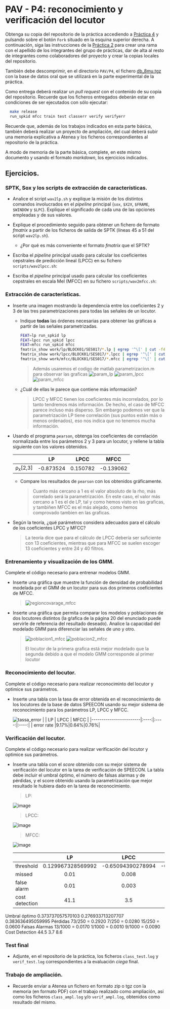 PAV - P4: reconocimiento y verificación del locutor
===================================================

Obtenga su copia del repositorio de la práctica accediendo a [Práctica 4](https://github.com/albino-pav/P4)
y pulsando sobre el botón `Fork` situado en la esquina superior derecha. A continuación, siga las
instrucciones de la [Práctica 2](https://github.com/albino-pav/P2) para crear una rama con el apellido de
los integrantes del grupo de prácticas, dar de alta al resto de integrantes como colaboradores del proyecto
y crear la copias locales del repositorio.

También debe descomprimir, en el directorio `PAV/P4`, el fichero [db_8mu.tgz](https://atenea.upc.edu/mod/resource/view.php?id=3654387?forcedownload=1)
con la base de datos oral que se utilizará en la parte experimental de la práctica.

Como entrega deberá realizar un *pull request* con el contenido de su copia del repositorio. Recuerde
que los ficheros entregados deberán estar en condiciones de ser ejecutados con sólo ejecutar:

~~~~~~~~~~~~~~~~~~~~~~~~~~~~~~~~~~~~~~~~~~~~~~~~~~~~~.sh
  make release
  run_spkid mfcc train test classerr verify verifyerr
~~~~~~~~~~~~~~~~~~~~~~~~~~~~~~~~~~~~~~~~~~~~~~~~~~~~~

Recuerde que, además de los trabajos indicados en esta parte básica, también deberá realizar un proyecto
de ampliación, del cual deberá subir una memoria explicativa a Atenea y los ficheros correspondientes al
repositorio de la práctica.

A modo de memoria de la parte básica, complete, en este mismo documento y usando el formato *markdown*, los
ejercicios indicados.

## Ejercicios.

### SPTK, Sox y los scripts de extracción de características.

- Analice el script `wav2lp.sh` y explique la misión de los distintos comandos involucrados en el *pipeline*
  principal (`sox`, `$X2X`, `$FRAME`, `$WINDOW` y `$LPC`). Explique el significado de cada una de las 
  opciones empleadas y de sus valores.

- Explique el procedimiento seguido para obtener un fichero de formato *fmatrix* a partir de los ficheros de
  salida de SPTK (líneas 45 a 51 del script `wav2lp.sh`).

  * ¿Por qué es más conveniente el formato *fmatrix* que el SPTK?

- Escriba el *pipeline* principal usado para calcular los coeficientes cepstrales de predicción lineal
  (LPCC) en su fichero <code>scripts/wav2lpcc.sh</code>:

- Escriba el *pipeline* principal usado para calcular los coeficientes cepstrales en escala Mel (MFCC) en su
  fichero <code>scripts/wav2mfcc.sh</code>:

### Extracción de características.

- Inserte una imagen mostrando la dependencia entre los coeficientes 2 y 3 de las tres parametrizaciones
  para todas las señales de un locutor.

  + Indique **todas** las órdenes necesarias para obtener las gráficas a partir de las señales 
    parametrizadas.
    ~~~~~~~~~~~~~~~~~~~~~~~~~~~~~~~~~~~~~~~~~~~~~~~~~~~~~.sh
    FEAT=lp run_spkid lp
    FEAT=lpcc run_spkid lpcc
    FEAT=mfcc run_spkid mfcc
    fmatrix_show work/lp/BLOCK01/SES017/*.lp | egrep '^\[' | cut -f4,5 > lp_2_3.txt
    fmatrix_show work/lpcc/BLOCK01/SES017/*.lpcc | egrep '^\[' | cut -f4,5 > lpcc_2_3.txt 
    fmatrix_show work/mfcc/BLOCK01/SES017/*.mfcc | egrep '^\[' | cut -f4,5 > mfcc_2_3.txt
    ~~~~~~~~~~~~~~~~~~~~~~~~~~~~~~~~~~~~~~~~~~~~~~~~~~~~~
    > Además usaremos el codigo de matlab parametrizacion.m para observar las graficas
    > ![param_lp](https://github.com/Omarouda99/P4/assets/99822243/ae4610c2-8a11-44a0-8039-ea11bac4a0bc)
    > ![param_lpcc](https://github.com/Omarouda99/P4/assets/99822243/22780f58-9d55-47a9-b1e8-b41e07b63a24)
    > ![param_mfcc](https://github.com/Omarouda99/P4/assets/99822243/83d0251a-cc79-427a-a32b-1e5a8269aed9)


  + ¿Cuál de ellas le parece que contiene más información?
    >LPCC y MFCC tienen los coeficientes más incorrelados, por lo tanto tendremos más información. De hecho, el caso de MFCC parece incluso más disperso. Sin embargo podemos ver que la parametrización LP tiene correlación (sus puntos están más o menos ordenados), eso nos indica que no tenemos mucha información.
    
- Usando el programa <code>pearson</code>, obtenga los coeficientes de correlación normalizada entre los
  parámetros 2 y 3 para un locutor, y rellene la tabla siguiente con los valores obtenidos.

  |                        | LP   | LPCC | MFCC |
  |------------------------|:----:|:----:|:----:|
  | &rho;<sub>x</sub>[2,3] |-0.873524|0.150782|-0.139062|
  
  + Compare los resultados de <code>pearson</code> con los obtenidos gráficamente.
    >Cuanto más cercano a 1 es el valor absoluto de la rho, más correlado será la parametrización. En este caso, el valor más cercano a 1 es el de LP, tal y como hemos visto en las graficas, y tambiñen MFCC es el más alejado, como hemos comprovado tambien en las graficas.
  
- Según la teoría, ¿qué parámetros considera adecuados para el cálculo de los coeficientes LPCC y MFCC?
  > La teoría dice que para el cálculo de LPCC debería ser suficiente con 13 coeficientes, mientras que para MFCC se suelen escoger 13 coeficientes y entre 24 y 40 filtros.
  
### Entrenamiento y visualización de los GMM.

Complete el código necesario para entrenar modelos GMM.

- Inserte una gráfica que muestre la función de densidad de probabilidad modelada por el GMM de un locutor
  para sus dos primeros coeficientes de MFCC.
  >![regioncovarage_mfcc](https://github.com/Omarouda99/P4/assets/99822243/72623474-4d1d-4b5e-8a63-e002ef2698bc)

- Inserte una gráfica que permita comparar los modelos y poblaciones de dos locutores distintos (la gŕafica
  de la página 20 del enunciado puede servirle de referencia del resultado deseado). Analice la capacidad
  del modelado GMM para diferenciar las señales de uno y otro.
  >![poblacion1_mfcc](https://github.com/Omarouda99/P4/assets/99822243/34a80ec8-66ea-4302-b0f7-b22ab5e03ea3)
  >![poblacion2_mfcc](https://github.com/Omarouda99/P4/assets/99822243/c4f1efd3-133d-452d-bfc1-d5cfe75005ad)
  >
  >El locutor de la primera grafica está mejor modelado que la segunda debido a que el modelo GMM corresponde al primer locutor


### Reconocimiento del locutor.

Complete el código necesario para realizar reconociminto del locutor y optimice sus parámetros.

- Inserte una tabla con la tasa de error obtenida en el reconocimiento de los locutores de la base de datos
  SPEECON usando su mejor sistema de reconocimiento para los parámetros LP, LPCC y MFCC.
  
  ![tassa_error](https://github.com/Omarouda99/P4/assets/99822243/c4468c66-ea7b-4daf-8a7e-9d763cd21de3)
  |                        | LP   | LPCC | MFCC |
  |------------------------|:----:|:----:|:----:|
  | error rate |9.17%|0.64%|0.76%|

### Verificación del locutor.

Complete el código necesario para realizar verificación del locutor y optimice sus parámetros.

- Inserte una tabla con el *score* obtenido con su mejor sistema de verificación del locutor en la tarea
  de verificación de SPEECON. La tabla debe incluir el umbral óptimo, el número de falsas alarmas y de
  pérdidas, y el score obtenido usando la parametrización que mejor resultado le hubiera dado en la tarea
  de reconocimiento.
  
  > LP:
  
  ![image](https://github.com/Omarouda99/P4/assets/99822243/33fe2a87-e90b-4892-8914-a51b2da1760d)

  > LPCC:
  
  ![image](https://github.com/Omarouda99/P4/assets/99822243/de66a611-0697-4293-a606-2f5c6238617c)
  
  > MFCC:
  
  ![image](https://github.com/Omarouda99/P4/assets/99822243/491ab926-05ea-4e18-bf2e-724a3fa33e57)

  |                        | LP   | LPCC | MFCC |
  |------------------------|:----:|:----:|:----:|
  | threshold |0.129967328569992|-0.65094390278994|-0.0592828154588934|
  | missed |0.01|0.008|0.036|
  | false alarm |0.01|0.003|0.004|
  | cost detection |41.1|3.5|7.2|

Umbral óptimo	0.373737057570103	0.276933713207707	0.383636495059995
Pérdidas	73/250 = 0.2920	7/250 = 0.0280	15/250 = 0.0600
Falsas Alarmas	13/1000 = 0.0170	1/1000 = 0.0010	9/1000 = 0.0090
Cost Detection	44.5	3.7	8.6

 
### Test final

- Adjunte, en el repositorio de la práctica, los ficheros `class_test.log` y `verif_test.log` 
  correspondientes a la evaluación *ciega* final.

### Trabajo de ampliación.

- Recuerde enviar a Atenea un fichero en formato zip o tgz con la memoria (en formato PDF) con el trabajo 
  realizado como ampliación, así como los ficheros `class_ampl.log` y/o `verif_ampl.log`, obtenidos como 
  resultado del mismo.

